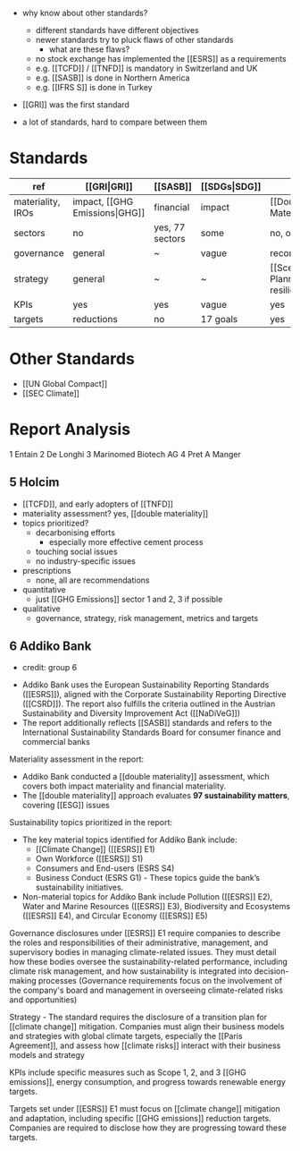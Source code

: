 - why know about other standards?
	- different standards have different objectives
	- newer standards try to pluck flaws of other standards
		- what are these flaws?
	- no stock exchange has implemented the [[ESRS]] as a requirements
	- e.g. [[TCFD]] / [[TNFD]] is mandatory in Switzerland and UK
	- e.g. [[SASB]] is done in Northern America 
	- e.g. [[IFRS S]] is done in Turkey 
- [[GRI]] was the first standard

- a lot of standards, hard to compare between them

# Standards

| ref               | [[GRI\|GRI]]                   | [[SASB]]        | [[SDGs\|SDG]] | [[TCFD]]                                     | [[ESRS]]                       |
| ----------------- | ------------------------------ | --------------- | ------------- | -------------------------------------------- | ------------------------------ |
| materiality, IROs | impact, [[GHG Emissions\|GHG]] | financial       | impact        | [[Double Materiality\|double]]               | [[Double Materiality\|double]] |
| sectors           | no                             | yes, 77 sectors | some          | no, only financial                           | no                             |
| governance        | general                        | ~               | vague         | recom                                        | yes                            |
| strategy          | general                        | ~               | ~             | [[Scenario Planning\|scenarios]], resilience | climate transition             |
| KPIs              | yes                            | yes             | vague         | yes                                          | yes                            |
| targets           | reductions                     | no              | 17 goals      | yes                                          | climate transition             |

# Other Standards
- [[UN Global Compact]]
- [[SEC Climate]]

# Report Analysis
1 Entain
2 De Longhi
3 Marinomed Biotech AG
4 Pret A Manger
## 5 Holcim
- [[TCFD]], and early adopters of [[TNFD]]
- materiality assessment? yes, [[double materiality]]
- topics prioritized? 
	- decarbonising efforts
		- especially more effective cement process
	- touching social issues
	- no industry-specific issues
- prescriptions
	- none, all are recommendations
- quantitative 
	- just [[GHG Emissions]] sector 1 and 2, 3 if possible
- qualitative 
	- governance, strategy, risk management, metrics and targets

## 6 Addiko Bank 
- credit: group 6
* Addiko Bank uses the European Sustainability Reporting Standards ([[ESRS]]), aligned with the Corporate Sustainability Reporting Directive ([[CSRD]]). The report also fulfills the criteria outlined in the Austrian Sustainability and Diversity Improvement Act ([[NaDiVeG]]) 
* The report additionally reflects [[SASB]] standards and refers to the International Sustainability Standards Board for consumer finance and commercial banks 

Materiality assessment in the report:
* Addiko Bank conducted a [[double materiality]] assessment, which covers both impact materiality and financial materiality. 
* The [[double materiality]] approach evaluates **97 sustainability matters**, covering [[ESG]] issues 

Sustainability topics prioritized in the report:
* The key material topics identified for Addiko Bank include:
    * [[Climate Change]] ([[ESRS]] E1)
    * Own Workforce ([[ESRS]] S1)
    * Consumers and End-users (ESRS S4)
    * Business Conduct (ESRS G1) - These topics guide the bank’s sustainability initiatives.
* Non-material topics for Addiko Bank include Pollution ([[ESRS]] E2), Water and Marine Resources ([[ESRS]] E3), Biodiversity and Ecosystems ([[ESRS]] E4), and Circular Economy ([[ESRS]] E5)

Governance disclosures under [[ESRS]] E1 require companies to describe the roles and responsibilities of their administrative, management, and supervisory bodies in managing climate-related issues. They must detail how these bodies oversee the sustainability-related performance, including climate risk management, and how sustainability is integrated into decision-making processes
(Governance requirements focus on the involvement of the company's board and management in overseeing climate-related risks and opportunities)

Strategy - The standard requires the disclosure of a transition plan for [[climate change]] mitigation. Companies must align their business models and strategies with global climate targets, especially the [[Paris Agreement]], and assess how [[climate risks]] interact with their business models and strategy

KPIs include specific measures such as Scope 1, 2, and 3 [[GHG emissions]], energy consumption, and progress towards renewable energy targets. 

Targets set under [[ESRS]] E1 must focus on [[climate change]] mitigation and adaptation, including specific [[GHG emissions]] reduction targets. Companies are required to disclose how they are progressing toward these targets.